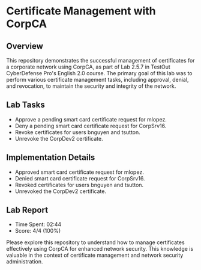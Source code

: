 # Certificate Management with CorpCA

## Overview
This repository demonstrates the successful management of certificates for a corporate network using CorpCA, as part of Lab 2.5.7 in TestOut CyberDefense Pro's English 2.0 course. The primary goal of this lab was to perform various certificate management tasks, including approval, denial, and revocation, to maintain the security and integrity of the network.

## Lab Tasks
- Approve a pending smart card certificate request for mlopez.
- Deny a pending smart card certificate request for CorpSrv16.
- Revoke certificates for users bnguyen and tsutton.
- Unrevoke the CorpDev2 certificate.

## Implementation Details
- Approved smart card certificate request for mlopez.
- Denied smart card certificate request for CorpSrv16.
- Revoked certificates for users bnguyen and tsutton.
- Unrevoked the CorpDev2 certificate.

## Lab Report
- Time Spent: 02:44
- Score: 4/4 (100%)

Please explore this repository to understand how to manage certificates effectively using CorpCA for enhanced network security. This knowledge is valuable in the context of certificate management and network security administration.
